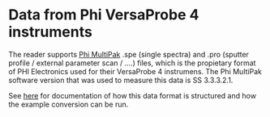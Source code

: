 # Data from Phi VersaProbe 4 instruments

The reader supports [Phi MultiPak](https://www.phi.com/surface-analysis-equipment/genesis.html#software:multi-pak-data-reduction-software/) .spe (single spectra) and .pro (sputter profile / external parameter scan / ....) files, which is the propietary format of PHI Electronics used for their VersaProbe 4 instrumens. The Phi MultiPak software version that was used to measure this data is SS 3.3.3.2.1. 

See [here](https://fairmat-nfdi.github.io/pynxtools-xps/reference/phi.html) for documentation of how this data format is structured and how the example conversion can be run.
